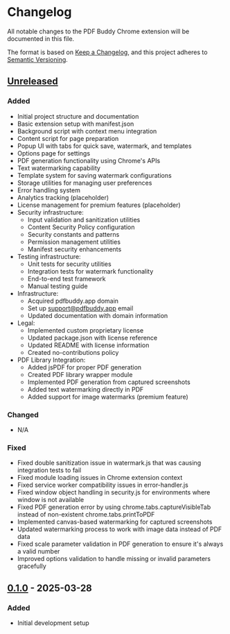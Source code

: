 # Changelog

All notable changes to the PDF Buddy Chrome extension will be documented in this file.

The format is based on [Keep a Changelog](https://keepachangelog.com/en/1.0.0/),
and this project adheres to [Semantic Versioning](https://semver.org/spec/v2.0.0.html).

## [Unreleased]

### Added
- Initial project structure and documentation
- Basic extension setup with manifest.json
- Background script with context menu integration
- Content script for page preparation
- Popup UI with tabs for quick save, watermark, and templates
- Options page for settings
- PDF generation functionality using Chrome's APIs
- Text watermarking capability
- Template system for saving watermark configurations
- Storage utilities for managing user preferences
- Error handling system
- Analytics tracking (placeholder)
- License management for premium features (placeholder)
- Security infrastructure:
  - Input validation and sanitization utilities
  - Content Security Policy configuration
  - Security constants and patterns
  - Permission management utilities
  - Manifest security enhancements
- Testing infrastructure:
  - Unit tests for security utilities
  - Integration tests for watermark functionality
  - End-to-end test framework
  - Manual testing guide
- Infrastructure:
  - Acquired pdfbuddy.app domain
  - Set up support@pdfbuddy.app email
  - Updated documentation with domain information
- Legal:
  - Implemented custom proprietary license
  - Updated package.json with license reference
  - Updated README with license information
  - Created no-contributions policy
- PDF Library Integration:
  - Added jsPDF for proper PDF generation
  - Created PDF library wrapper module
  - Implemented PDF generation from captured screenshots
  - Added text watermarking directly in PDF
  - Added support for image watermarks (premium feature)

### Changed
- N/A

### Fixed
- Fixed double sanitization issue in watermark.js that was causing integration tests to fail
- Fixed module loading issues in Chrome extension context
- Fixed service worker compatibility issues in error-handler.js
- Fixed window object handling in security.js for environments where window is not available
- Fixed PDF generation error by using chrome.tabs.captureVisibleTab instead of non-existent chrome.tabs.printToPDF
- Implemented canvas-based watermarking for captured screenshots
- Updated watermarking process to work with image data instead of PDF data
- Fixed scale parameter validation in PDF generation to ensure it's always a valid number
- Improved options validation to handle missing or invalid parameters gracefully

## [0.1.0] - 2025-03-28

### Added
- Initial development setup

[Unreleased]: https://github.com/yourusername/pdfbuddy/compare/v0.1.0...HEAD
[0.1.0]: https://github.com/yourusername/pdfbuddy/releases/tag/v0.1.0
